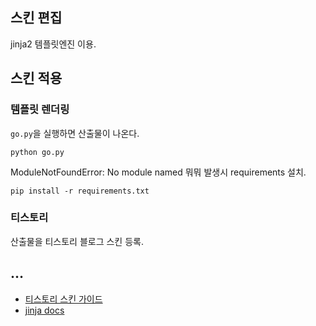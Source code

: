 ## 스킨 편집

jinja2 템플릿엔진 이용.





## 스킨 적용

### 템플릿 렌더링

`go.py`을 실행하면 산출물이 나온다.

```
python go.py
```

ModuleNotFoundError: No module named 뭐뭐 발생시 requirements 설치.

```
pip install -r requirements.txt
```



### 티스토리

산출물을 티스토리 블로그 스킨 등록.





## …

- [티스토리 스킨 가이드](https://tistory.github.io/document-tistory-skin/)
- [jinja docs](https://jinja.palletsprojects.com/en/stable/)

